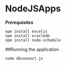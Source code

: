 # NodeJSApps
***Prerequisites***
```
npm install exceljs
npm install oracledb
npm install node-schedule
```

##Running the application

```
node dbconnect.js
```


